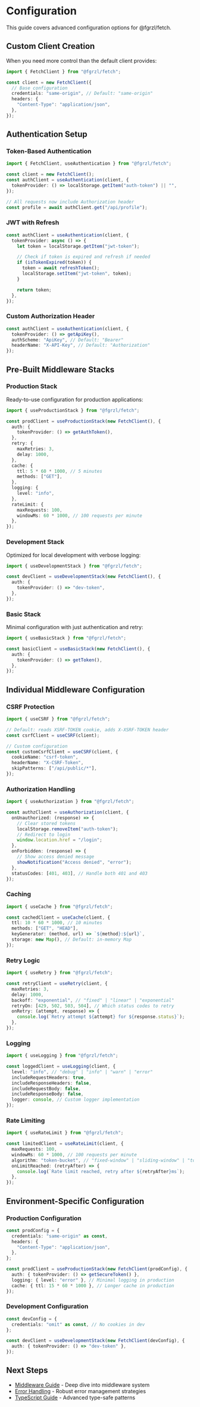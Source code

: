 # Configuration

This guide covers advanced configuration options for @fgrzl/fetch.

## Custom Client Creation

When you need more control than the default client provides:

```typescript
import { FetchClient } from "@fgrzl/fetch";

const client = new FetchClient({
  // Base configuration
  credentials: "same-origin", // Default: "same-origin"
  headers: {
    "Content-Type": "application/json",
  },
});
```

## Authentication Setup

### Token-Based Authentication

```typescript
import { FetchClient, useAuthentication } from "@fgrzl/fetch";

const client = new FetchClient();
const authClient = useAuthentication(client, {
  tokenProvider: () => localStorage.getItem("auth-token") || "",
});

// All requests now include Authorization header
const profile = await authClient.get("/api/profile");
```

### JWT with Refresh

```typescript
const authClient = useAuthentication(client, {
  tokenProvider: async () => {
    let token = localStorage.getItem("jwt-token");

    // Check if token is expired and refresh if needed
    if (isTokenExpired(token)) {
      token = await refreshToken();
      localStorage.setItem("jwt-token", token);
    }

    return token;
  },
});
```

### Custom Authorization Header

```typescript
const authClient = useAuthentication(client, {
  tokenProvider: () => getApiKey(),
  authScheme: "ApiKey", // Default: "Bearer"
  headerName: "X-API-Key", // Default: "Authorization"
});
```

## Pre-Built Middleware Stacks

### Production Stack

Ready-to-use configuration for production applications:

```typescript
import { useProductionStack } from "@fgrzl/fetch";

const prodClient = useProductionStack(new FetchClient(), {
  auth: {
    tokenProvider: () => getAuthToken(),
  },
  retry: {
    maxRetries: 3,
    delay: 1000,
  },
  cache: {
    ttl: 5 * 60 * 1000, // 5 minutes
    methods: ["GET"],
  },
  logging: {
    level: "info",
  },
  rateLimit: {
    maxRequests: 100,
    windowMs: 60 * 1000, // 100 requests per minute
  },
});
```

### Development Stack

Optimized for local development with verbose logging:

```typescript
import { useDevelopmentStack } from "@fgrzl/fetch";

const devClient = useDevelopmentStack(new FetchClient(), {
  auth: {
    tokenProvider: () => "dev-token",
  },
});
```

### Basic Stack

Minimal configuration with just authentication and retry:

```typescript
import { useBasicStack } from "@fgrzl/fetch";

const basicClient = useBasicStack(new FetchClient(), {
  auth: {
    tokenProvider: () => getToken(),
  },
});
```

## Individual Middleware Configuration

### CSRF Protection

```typescript
import { useCSRF } from "@fgrzl/fetch";

// Default: reads XSRF-TOKEN cookie, adds X-XSRF-TOKEN header
const csrfClient = useCSRF(client);

// Custom configuration
const customCsrfClient = useCSRF(client, {
  cookieName: "csrf-token",
  headerName: "X-CSRF-Token",
  skipPatterns: ["/api/public/*"],
});
```

### Authorization Handling

```typescript
import { useAuthorization } from "@fgrzl/fetch";

const authzClient = useAuthorization(client, {
  onUnauthorized: (response) => {
    // Clear stored tokens
    localStorage.removeItem("auth-token");
    // Redirect to login
    window.location.href = "/login";
  },
  onForbidden: (response) => {
    // Show access denied message
    showNotification("Access denied", "error");
  },
  statusCodes: [401, 403], // Handle both 401 and 403
});
```

### Caching

```typescript
import { useCache } from "@fgrzl/fetch";

const cachedClient = useCache(client, {
  ttl: 10 * 60 * 1000, // 10 minutes
  methods: ["GET", "HEAD"],
  keyGenerator: (method, url) => `${method}:${url}`,
  storage: new Map(), // Default: in-memory Map
});
```

### Retry Logic

```typescript
import { useRetry } from "@fgrzl/fetch";

const retryClient = useRetry(client, {
  maxRetries: 3,
  delay: 1000,
  backoff: "exponential", // "fixed" | "linear" | "exponential"
  retryOn: [429, 502, 503, 504], // Which status codes to retry
  onRetry: (attempt, response) => {
    console.log(`Retry attempt ${attempt} for ${response.status}`);
  },
});
```

### Logging

```typescript
import { useLogging } from "@fgrzl/fetch";

const loggedClient = useLogging(client, {
  level: "info", // "debug" | "info" | "warn" | "error"
  includeRequestHeaders: true,
  includeResponseHeaders: false,
  includeRequestBody: false,
  includeResponseBody: false,
  logger: console, // Custom logger implementation
});
```

### Rate Limiting

```typescript
import { useRateLimit } from "@fgrzl/fetch";

const limitedClient = useRateLimit(client, {
  maxRequests: 100,
  windowMs: 60 * 1000, // 100 requests per minute
  algorithm: "token-bucket", // "fixed-window" | "sliding-window" | "token-bucket"
  onLimitReached: (retryAfter) => {
    console.log(`Rate limit reached, retry after ${retryAfter}ms`);
  },
});
```

## Environment-Specific Configuration

### Production Configuration

```typescript
const prodConfig = {
  credentials: "same-origin" as const,
  headers: {
    "Content-Type": "application/json",
  },
};

const prodClient = useProductionStack(new FetchClient(prodConfig), {
  auth: { tokenProvider: () => getSecureToken() },
  logging: { level: "error" }, // Minimal logging in production
  cache: { ttl: 15 * 60 * 1000 }, // Longer cache in production
});
```

### Development Configuration

```typescript
const devConfig = {
  credentials: "omit" as const, // No cookies in dev
};

const devClient = useDevelopmentStack(new FetchClient(devConfig), {
  auth: { tokenProvider: () => "dev-token" },
});
```

## Next Steps

- [Middleware Guide](./middleware.md) - Deep dive into middleware system
- [Error Handling](./error-handling.md) - Robust error management strategies
- [TypeScript Guide](./typescript.md) - Advanced type-safe patterns
